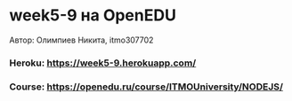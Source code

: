 # week5-9 на OpenEDU
Автор: Олимпиев Никита, itmo307702

### Heroku: https://week5-9.herokuapp.com/
### Course: https://openedu.ru/course/ITMOUniversity/NODEJS/
